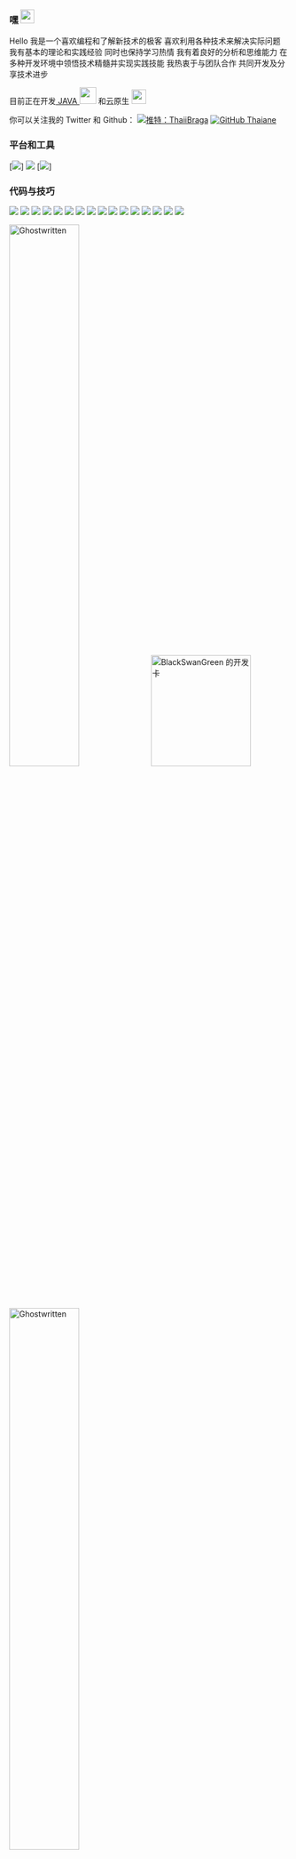 ### 嘿 <img src="https://media.giphy.com/media/hvRJCLFzcasrR4ia7z/giphy.gif" width="25px">

Hello 我是一个喜欢编程和了解新技术的极客 喜欢利用各种技术来解决实际问题 我有基本的理论和实践经验 同时也保持学习热情 我有着良好的分析和思维能力 在多种开发环境中领悟技术精髓并实现实践技能 我热衷于与团队合作 共同开发及分享技术进步



目前正在开发[ JAVA ](http://www.bsgchina.com/) <img src="https://cdn.jsdelivr.net/gh/TheDudeThatCode/TheDudeThatCode/Assets/Developer.gif" width="30px" > 和云原生 <img src="https://cdn.jsdelivr.net/gh/Ghostwritten/Ghostwritten/assets/gopher.gif" width="26px">

你可以关注我的 Twitter 和 Github：
[![推特：ThaiiBraga ](https://img.shields.io/twitter/follow/SuancaiR?style=social)](https://twitter.com/SuancaiR)
[![ GitHub Thaiane ](https://img.shields.io/github/followers/rage-suancai?label=follow&style=social)](https://github.com/rage-suancai)



### 平台和工具

[![](https://img.shields.io/badge/Browser-FireFox-4285f4?style=flat-square&logo=firefox&logoColor=ffffff)]
[![](https://img.shields.io/badge/IDE-JetBrains-black?style=flat-square&logo=jetbrains&logoColor=ffffff)](https://www.jetbrains.com/)
[![](https://img.shields.io/badge/Editor-Visual%20Studio%20Code-007ACC?style=flat-square&logo=visual-studio-code&logoColor=ffffff)]


### 代码与技巧

[![](https://img.shields.io/badge/-WireGuard-88171A?style=flat-square&logo=wireguard&logoColor=ffffff)](https://www.wireguard.com/)
[![](https://img.shields.io/badge/-Kubernetes-326CE5?style=flat-square&logo=kubernetes&logoColor=ffffff)](https://kubernetes.io/)
[![](https://img.shields.io/badge/-Docker-2496ED?style=flat-square&logo=docker&logoColor=ffffff)](https://www.docker.com/)
[![](https://img.shields.io/badge/-Podman-892CA0?style=flat-square&logo=podman&logoColor=ffffff)](https://podman.io/)
[![](https://img.shields.io/badge/-Prometheus-E6522C?style=flat-square&logo=prometheus&logoColor=ffffff)](https://prometheus.io/)
[![](https://img.shields.io/badge/-Grafana-F46800?style=flat-square&logo=grafana&logoColor=ffffff)](https://grafana.com/)
[![](https://img.shields.io/badge/-Harbor-60B932?style=flat-square&logo=harbor&logoColor=ffffff)](https://goharbor.io/)
[![](https://img.shields.io/badge/-Consul-F24C53?style=flat-square&logo=consul&logoColor=ffffff)](https://www.consul.io/)
[![](https://img.shields.io/badge/-Hugo-FF4088?style=flat-square&logo=hugo&logoColor=ffffff)](https://gohugo.io/)
[![](https://img.shields.io/badge/-jekyll-FFA500?style=flat-square&logo=jekyll&logoColor=ffffff)](https://jekyllrb.com/)
[![](https://img.shields.io/badge/-Linux-Fcc624?style=flat-square&logo=linux&logoColor=ffffff)](https://www.linux.org/)
[![](https://img.shields.io/badge/-Nginx-269539?style=flat-square&logo=nginx&logoColor=ffffff)](https://nginx.org/)
[![](https://img.shields.io/badge/-GitHub%20Actions-2088FF?style=flat-square&logo=github-actions&logoColor=ffffff)](https://github.com/features/actions)
[![](https://img.shields.io/badge/-Golang-00ADD8?style=flat-square&logo=go&logoColor=ffffff)](https://golang.org/)
[![](https://img.shields.io/badge/-python-blue?style=flat-square&logo=python&logoColor=ffffff)](https://www.python.org/)
[![](https://img.shields.io/badge/-Ansible-EE0000?style=flat-square&logo=ansible&logoColor=ffffff)](https://www.ansible.com/)



<span><img src="https://github-readme-stats.vercel.app/api?username=rage-suancai&show_icons=true&theme=dark&hide_border=false" alt="Ghostwritten" width=50% /></span>
<a href="https://app.daily.dev/rage-suancai" ><img src="https://api.daily.dev/devcards/cdfc7a689b9c4fa7b9dfa529683fe998.png?r=n7h" width="180" height= "200" alt="BlackSwanGreen 的开发卡"/></a>
<span><img src="https://github-readme-streak-stats.herokuapp.com/?user=rage-suancai&theme=dark" alt="Ghostwritten" width=50% /></span>



<p align="left"> Github 简介奖杯：
	<br><a href="https://github.com/ryo-ma/github-profile-trophy"><img src="https://github-profile-trophy.vercel.app/?username=Ghostwritten&主题=onedark&title=MultiLanguage,Stars,Commit,Followers,Issues,Repositories" alt="Ghostwritten" /></a> </p>
